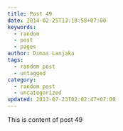 ```yaml
---
title: Post 49
date: 2014-02-25T13:18:58+07:00
keywords:
  - random
  - post
  - pages
author: Dimas Lanjaka
tags:
  - random post
  - untagged
category:
  - random post
  - uncategorized
updated: 2013-07-23T02:02:47+07:00
---
```

This is content of post 49